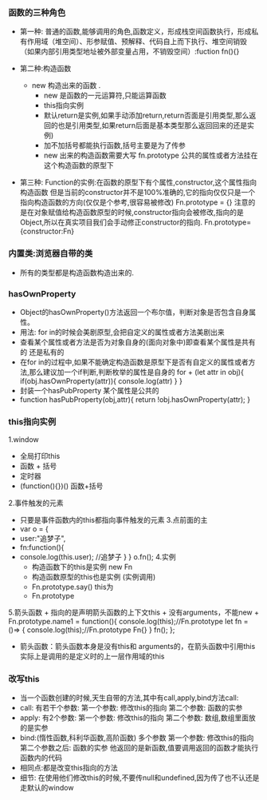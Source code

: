  ### 函数的三种角色

+ 第一种: 普通的函数,能够调用的角色,函数定义，形成栈空间函数执行，形成私有作用域（堆空间）、形参赋值、预解释、代码自上而下执行、堆空间销毁（如果内部引用类型地址被外部变量占用，不销毁空间）:fuction fn(){}

+ 第二种:构造函数
  + new 构造出来的函数 .
    + new 是函数的一元运算符,只能运算函数 
     + this指向实例 
     + 默认return是实例,如果手动添加return,return否面是引用类型,那么返回的也是引用类型,如果return后面是基本类型那么返回回来的还是实例)
     + 加不加括号都能执行函数,括号主要是为了传参
     + new 出来的构造函数需要大写
     fn.prototype 公共的属性或者方法挂在这个构造函数的原型下
+ 第三种: Function的实例:在函数的原型下有个属性,constructor,这个属性指向构造函数 但是当前的constructor并不是100%准确的,它的指向仅仅只是一个指向构造函数的方向(仅仅是个参考,很容易被修改) Fn.prototype = {} 注意的是在对象赋值给构造函数原型的时候,constructor指向会被修改,指向的是Object,所以在真实项目我们会手动修正constructor的指向. Fn.prototype={constructor:Fn}

### 内置类:浏览器自带的类
+ 所有的类型都是构造函数构造出来的.
### hasOwnProperty
  + Object的hasOwnProperty()方法返回一个布尔值，判断对象是否包含自身属性。
  + 用法: for in的时候会美剧原型,会把自定义的属性或者方法美剧出来
  + 查看某个属性或者方法是否为对象自身的(面向对象中)即查看某个属性是共有的 还是私有的
  + 在for in的过程中,如果不能确定构造函数是原型下是否有自定义的属性或者方法,那么建议加一个if判断,判断枚举的属性是自身的 for  +  (let attr in obj){
    if(obj.hasOwnProperty(attr)){
        console.log(attr)
    }
}   
  + 封装一个hasPubProperty  某个属性是公共的
  + function hasPubProperty(obj,attr){
    return !obj.hasOwnProperty(attr);
}

### this指向实例
1.window 
  + 全局打印this
  + 函数 + 括号
  + 定时器
  + (function(){})() 函数+括号

2.事件触发的元素
  + 只要是事件函数内的this都指向事件触发的元素
3.点前面的主
  + var o = {
  + user:"追梦子",
  + fn:function(){
  + console.log(this.user);  //追梦子
  }
  }
  o.fn();
 4.实例
    + 构造函数下的this是实例   new Fn
    + 构造函数原型的this也是实例 (实例调用)
    + Fn.prototype.say()  this为
    + Fn.prototype


 5.箭头函数
    + 指向的是声明箭头函数的上下文this
    + 没有arguments，不能new
    + Fn.prototype.name1 = function(){
    console.log(this);//Fn.prototype
    let fn = ()=> {
        console.log(this);//Fn.prototype Fn{}
    }
    fn();
};

+ 箭头函数：箭头函数本身是没有this和
  arguments的，在箭头函数中引用this实际上是调用的是定义时的上一层作用域的this

### 改写this
+ 当一个函数创建的时候,天生自带的方法,其中有call,apply,bind方法call:
+ call:
       有若干个参数:
         第一个参数:
            修改this的指向
         第二个参数:
            函数的实参
+ apply:
        有2个参数:
         第一个参数:
            修改this的指向
         第二个参数:
            数组,数组里面放的是实参
+ bind:(惰性函数,科利华函数,高阶函数)
        多个参数
          第一个参数:
             修改this的指向
          第二个参数之后:
             函数的实参
        他返回的是新函数,值要调用返回的函数才能执行函数内的代码
+ 相同点:都是改变this指向的方法
+ 细节:
      在使用他们修改this的时候,不要传null和undefined,因为传了也不认还是走默认的window